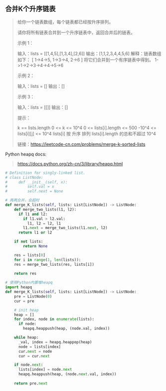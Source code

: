 ## 合并K个升序链表

> 给你一个链表数组，每个链表都已经按升序排列。
>
> 请你将所有链表合并到一个升序链表中，返回合并后的链表。
>
> 示例 1：
>
> 输入：lists = [[1,4,5],[1,3,4],[2,6]]
> 输出：[1,1,2,3,4,4,5,6]
> 解释：链表数组如下：
> [
>   1->4->5,
>   1->3->4,
>   2->6
> ]
> 将它们合并到一个有序链表中得到。
> 1->1->2->3->4->4->5->6
>
> 示例 2：
>
> 输入：lists = []
> 输出：[]
>
> 示例 3：
>
> 输入：lists = [[]]
> 输出：[]
>
> 提示：
>
> k == lists.length
> 0 <= k <= 10^4
> 0 <= lists[i].length <= 500
> -10^4 <= lists[i][j] <= 10^4
> lists[i] 按 升序 排列
> lists[i].length 的总和不超过 10^4
>
> 链接：https://leetcode-cn.com/problems/merge-k-sorted-lists



Python heapq docs:

> https://docs.python.org/zh-cn/3/library/heapq.html



```python
# Definition for singly-linked list.
# class ListNode:
#     def __init__(self, x):
#         self.val = x
#         self.next = None

# 两两合并，会超时
def merge_K_lists(self, lists: List[ListNode]) -> ListNode:
    def merge_two_lists(l1, l2):
      if l1 and l2:
        if l1.val > l2.val:
          l1, l2 = l2, l1
        l1.next = merge_two_lists(l1.next, l2)
      return l1 or l2

    if not lists:
        return None

    res = lists[0]
    for i in range(1, len(lists)):
    res = merge_two_lists(res, lists[i])
	
    return res

# 使用Python内置堆heapq
import heapq
def merge_K_lists(self, lists: List[ListNode]) -> ListNode:
    pre = ListNode(0)
    cur = pre

    # init heap
    heap = []
    for index, node in enumerate(lists):
      if node:
        heapq.heappush(heap, (node.val, index))

    while heap:
      _val, index = heapq.heappop(heap)
      node = lists[index]
      cur.next = node
      cur = cur.next

    if node.next:
      lists[index] = node.next
      heapq.heappush(heap, (node.next.val, index))
      
    return pre.next
  
```

